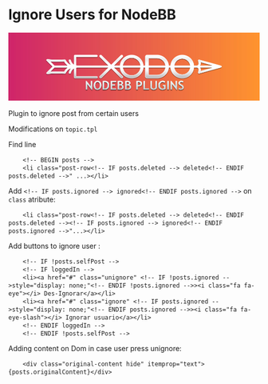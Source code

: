 # Ignore Users for NodeBB

![Alt text](/nodeplugins.jpg "Exodo plugins")

Plugin to ignore post from certain users

Modifications on `topic.tpl`

Find line

```
	<!-- BEGIN posts -->
	<li class="post-row<!-- IF posts.deleted --> deleted<!-- ENDIF posts.deleted -->" ...></li>
```

Add `<!-- IF posts.ignored --> ignored<!-- ENDIF posts.ignored -->` on `class` atribute:

```
	<li class="post-row<!-- IF posts.deleted --> deleted<!-- ENDIF posts.deleted --><!-- IF posts.ignored --> ignored<!-- ENDIF posts.ignored -->"...></li>
```
Add buttons to ignore user :

```
	<!-- IF !posts.selfPost --> 	 	
	<!-- IF loggedIn --> 	 	
	<li><a href="#" class="unignore" <!-- IF !posts.ignored -->style="display: none;"<!-- ENDIF !posts.ignored -->><i class="fa fa-eye"></i> Des-Ignorar</a></li> 	 	
	<li><a href="#" class="ignore" <!-- IF posts.ignored -->style="display: none;"<!-- ENDIF posts.ignored -->><i class="fa fa-eye-slash"></i> Ignorar usuario</a></li> 	 	
	<!-- ENDIF loggedIn --> 	 	
	<!-- ENDIF !posts.selfPost --> 
```

Adding content on Dom in case user press unignore:
```
	<div class="original-content hide" itemprop="text">{posts.originalContent}</div> 
```
